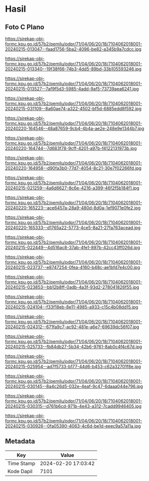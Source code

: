 # Hasil

## Foto C Plano

https://sirekap-obj-formc.kpu.go.id/57b2/pemilu/pdpr/71/04/06/20/18/7104062018001-20240215-013047--faad1756-5ba2-4096-be82-a345b9a7cdcc.jpg

https://sirekap-obj-formc.kpu.go.id/57b2/pemilu/pdpr/71/04/06/20/18/7104062018001-20240215-013340--19f38f66-74b3-4dd5-89bd-33b105593246.jpg

https://sirekap-obj-formc.kpu.go.id/57b2/pemilu/pdpr/71/04/06/20/18/7104062018001-20240215-013527--7af9f5d3-5985-4add-9af5-73739aea6241.jpg

https://sirekap-obj-formc.kpu.go.id/57b2/pemilu/pdpr/71/04/06/20/18/7104062018001-20240215-031109--8a60ae74-a322-4502-bf5d-6885edd8f592.jpg

https://sirekap-obj-formc.kpu.go.id/57b2/pemilu/pdpr/71/04/06/20/18/7104062018001-20240220-164546--48a87659-9cb4-4b4a-ae2e-248e9e1344b7.jpg

https://sirekap-obj-formc.kpu.go.id/57b2/pemilu/pdpr/71/04/06/20/18/7104062018001-20240220-164744--7d683f78-9cff-4201-a97b-f4122131973b.jpg

https://sirekap-obj-formc.kpu.go.id/57b2/pemilu/pdpr/71/04/06/20/18/7104062018001-20240220-164958--d90fa3b0-77d7-4054-8c21-30e7f02266fd.jpg

https://sirekap-obj-formc.kpu.go.id/57b2/pemilu/pdpr/71/04/06/20/18/7104062018001-20240215-021259--4a6d6627-8c6e-4216-a399-46f2f5b184f1.jpg

https://sirekap-obj-formc.kpu.go.id/57b2/pemilu/pdpr/71/04/06/20/18/7104062018001-20240220-165223--ace6457a-28a9-480d-8d0a-1ef9071e0fe2.jpg

https://sirekap-obj-formc.kpu.go.id/57b2/pemilu/pdpr/71/04/06/20/18/7104062018001-20240220-165333--d1765a22-5773-4ce5-8a21-27fa763acead.jpg

https://sirekap-obj-formc.kpu.go.id/57b2/pemilu/pdpr/71/04/06/20/18/7104062018001-20240215-022449--4d516ac8-37ab-4fe1-897b-42cc43ff026d.jpg

https://sirekap-obj-formc.kpu.go.id/57b2/pemilu/pdpr/71/04/06/20/18/7104062018001-20240215-023737--e8747254-0fea-4160-b48c-ae1bfd7e4c00.jpg

https://sirekap-obj-formc.kpu.go.id/57b2/pemilu/pdpr/71/04/06/20/18/7104062018001-20240215-023853--bb12b8ff-0adb-4a3f-93d2-278041826f55.jpg

https://sirekap-obj-formc.kpu.go.id/57b2/pemilu/pdpr/71/04/06/20/18/7104062018001-20240215-024104--f33f18eb-8e11-4985-a933-c15c4b08dd15.jpg

https://sirekap-obj-formc.kpu.go.id/57b2/pemilu/pdpr/71/04/06/20/18/7104062018001-20240215-024312--671fa9c7-ac92-481e-a6e7-69639dc56f07.jpg

https://sirekap-obj-formc.kpu.go.id/57b2/pemilu/pdpr/71/04/06/20/18/7104062018001-20240215-025733--fb84db27-5b34-42b6-9761-8ab0c4f4c67d.jpg

https://sirekap-obj-formc.kpu.go.id/57b2/pemilu/pdpr/71/04/06/20/18/7104062018001-20240215-025954--ad7f5733-b177-44d6-b453-c62a32701f8e.jpg

https://sirekap-obj-formc.kpu.go.id/57b2/pemilu/pdpr/71/04/06/20/18/7104062018001-20240215-030145--8a4c26d5-032e-4eaf-9c47-6daaa044e796.jpg

https://sirekap-obj-formc.kpu.go.id/57b2/pemilu/pdpr/71/04/06/20/18/7104062018001-20240215-030315--d761b6cd-971b-4e43-a312-7cadd9946405.jpg

https://sirekap-obj-formc.kpu.go.id/57b2/pemilu/pdpr/71/04/06/20/18/7104062018001-20240215-030926--0fa05390-4063-4c6d-be1d-eeec9a57a11a.jpg


## Metadata

| Key        | Value               |
| ---------- | ------------------- |
| Time Stamp | 2024-02-20 17:03:42 |
| Kode Dapil | 7101                |



